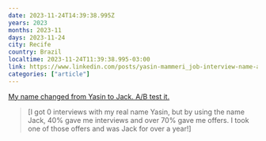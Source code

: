 ```yaml
---
date: 2023-11-24T14:39:38.995Z
years: 2023
months: 2023-11
days: 2023-11-24
city: Recife
country: Brazil
localtime: 2023-11-24T11:39:38.995-03:00
link: https://www.linkedin.com/posts/yasin-mammeri_job-interview-name-activity-7119942832072577024-n2i9
categories: ["article"]
---
```

[My name changed from Yasin to Jack. A/B test it.](https://www.linkedin.com/posts/yasin-mammeri_job-interview-name-activity-7119942832072577024-n2i9)

> [I got 0 interviews with my real name Yasin, but by using the name Jack, 40% gave me interviews and over 70% gave me offers. I took one of those offers and was Jack for over a year!]
